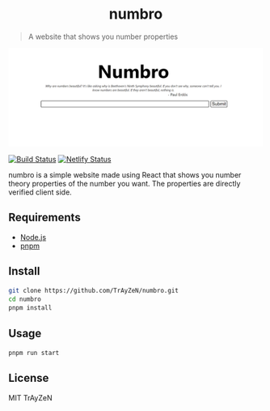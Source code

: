 <h1 align="center">
    numbro
</h1>

> A website that shows you number properties
<div align="center">
    <img src="assets/image.png"/>
</div>

[![Build Status](https://travis-ci.org/TrAyZeN/numbro.svg?branch=master)](https://travis-ci.org/TrAyZeN/numbro)
[![Netlify Status](https://api.netlify.com/api/v1/badges/eedd8c45-4185-4632-9586-d801d831903a/deploy-status)](https://app.netlify.com/sites/numbro/deploys)

numbro is a simple website made using React that shows you
number theory properties of the number you want. The properties are
directly verified client side.

## Requirements
- [Node.js](https://nodejs.org/)
- [pnpm](https://pnpm.io/)

## Install
```sh
git clone https://github.com/TrAyZeN/numbro.git
cd numbro
pnpm install
```

## Usage
```sh
pnpm run start
```

## License
MIT TrAyZeN

